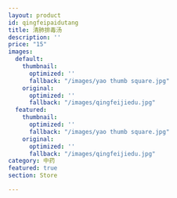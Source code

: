 ```yaml
---
layout: product
id: qingfeipaidutang
title: 清肺排毒汤
description: ''
price: "15"
images:
  default:
    thumbnail:
      optimized: ''
      fallback: "/images/yao thumb square.jpg"
    original:
      optimized: ''
      fallback: "/images/qingfeijiedu.jpg"
  featured:
    thumbnail:
      optimized: ''
      fallback: "/images/yao thumb square.jpg"
    original:
      optimized: ''
      fallback: "/images/qingfeijiedu.jpg"
category: 中药
featured: true
section: Store

---
```

